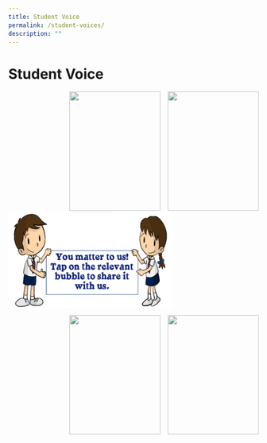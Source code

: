 ```yaml
---
title: Student Voice
permalink: /student-voices/
description: ""
---
```

Student Voice
=============

<p><a href="link">
<img src="image" style="width:183px;height:240px;margin-left:15px;" align = "right">
</a></p>

<p><a href="link">
<img src="image" style="width:183px;height:240px;margin-left:15px;" align = "right">
</a></p>


	
<img src="/images/Students/Student%20Voices%20Banner.png"  
     style="width:65%" align = "center">

	
<p><a href="link">
<img src="image" style="width:183px;height:240px;margin-left:15px;" align = "right">
</a></p>

<p><a href="link">
<img src="image" style="width:183px;height:240px;margin-left:15px;" align = "right">
</a></p>